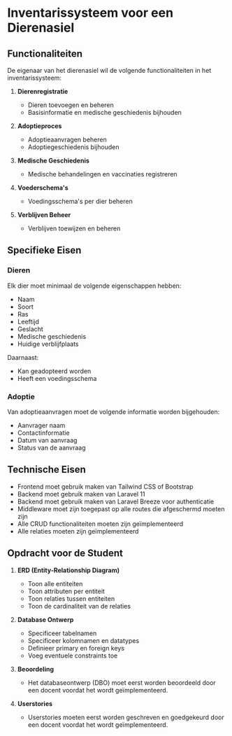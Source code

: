 # Inventarissysteem voor een Dierenasiel

## Functionaliteiten

De eigenaar van het dierenasiel wil de volgende functionaliteiten in het inventarissysteem:

1. **Dierenregistratie**
   - Dieren toevoegen en beheren
   - Basisinformatie en medische geschiedenis bijhouden

2. **Adoptieproces**
   - Adoptieaanvragen beheren
   - Adoptiegeschiedenis bijhouden

3. **Medische Geschiedenis**
   - Medische behandelingen en vaccinaties registreren

4. **Voederschema's**
   - Voedingsschema's per dier beheren

5. **Verblijven Beheer**
   - Verblijven toewijzen en beheren

## Specifieke Eisen

### Dieren

Elk dier moet minimaal de volgende eigenschappen hebben:
- Naam
- Soort
- Ras
- Leeftijd
- Geslacht
- Medische geschiedenis
- Huidige verblijfplaats

Daarnaast:
- Kan geadopteerd worden
- Heeft een voedingsschema

### Adoptie

Van adoptieaanvragen moet de volgende informatie worden bijgehouden:
- Aanvrager naam
- Contactinformatie
- Datum van aanvraag
- Status van de aanvraag

## Technische Eisen

- Frontend moet gebruik maken van Tailwind CSS of Bootstrap
- Backend moet gebruik maken van Laravel 11
- Backend moet gebruik maken van Laravel Breeze voor authenticatie
- Middleware moet zijn toegepast op alle routes die afgeschermd moeten zijn
- Alle CRUD functionaliteiten moeten zijn geïmplementeerd
- Alle relaties moeten zijn geïmplementeerd

## Opdracht voor de Student

1. **ERD (Entity-Relationship Diagram)**
   - Toon alle entiteiten
   - Toon attributen per entiteit
   - Toon relaties tussen entiteiten
   - Toon de cardinaliteit van de relaties

2. **Database Ontwerp**
   - Specificeer tabelnamen
   - Specificeer kolomnamen en datatypes
   - Definieer primary en foreign keys
   - Voeg eventuele constraints toe

3. **Beoordeling**
   - Het databaseontwerp (DBO) moet eerst worden beoordeeld door een docent voordat het wordt geïmplementeerd.

4. **Userstories**
   - Userstories moeten eerst worden geschreven en goedgekeurd door een docent voordat het wordt geïmplementeerd.
